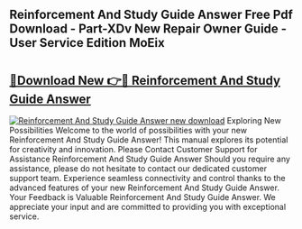 ## Reinforcement And Study Guide Answer Free Pdf Download - Part-XDv New Repair Owner Guide - User Service Edition MoEix

# <h2><a href="http://bc67699.oget.top/?id=Reinforcement+And+Study+Guide+Answer">🔗Download New 👉🔴 Reinforcement And Study Guide Answer</a></h2>

[![Reinforcement And Study Guide Answer new download](https://i.imgur.com/5g1atiW.png)](http://bc67699.oget.top/?id=Reinforcement+And+Study+Guide+Answer)
Exploring New Possibilities Welcome to the world of possibilities with your new Reinforcement And Study Guide Answer! This manual explores its potential for creativity and innovation. Please Contact Customer Support for Assistance Reinforcement And Study Guide Answer Should you require any assistance, please do not hesitate to contact our dedicated customer support team. Experience seamless connectivity and control thanks to the advanced features of your new Reinforcement And Study Guide Answer. Your Feedback is Valuable Reinforcement And Study Guide Answer. We appreciate your input and are committed to providing you with exceptional service.
